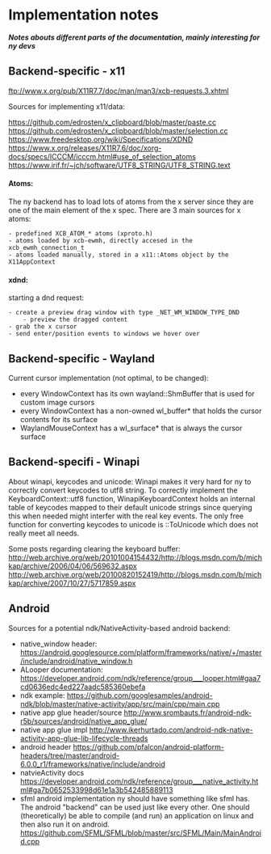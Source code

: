 Implementation notes
====================

*__Notes abouts different parts of the documentation, mainly interesting for ny devs__*

Backend-specific - x11
----------------------

ftp://www.x.org/pub/X11R7.7/doc/man/man3/xcb-requests.3.xhtml

Sources for implementing x11/data:

https://github.com/edrosten/x_clipboard/blob/master/paste.cc
https://github.com/edrosten/x_clipboard/blob/master/selection.cc
https://www.freedesktop.org/wiki/Specifications/XDND
https://www.x.org/releases/X11R7.6/doc/xorg-docs/specs/ICCCM/icccm.html#use_of_selection_atoms
https://www.irif.fr/~jch/software/UTF8_STRING/UTF8_STRING.text

#### Atoms:

The ny backend has to load lots of atoms from the x server since they are one of the main
element of the x spec. There are 3 main sources for x atoms:

	- predefined XCB_ATOM_* atoms (xproto.h)
	- atoms loaded by xcb-ewmh, directly accesed in the xcb_ewmh_connection_t
	- atoms loaded manually, stored in a x11::Atoms object by the X11AppContext

#### xdnd:

starting a dnd request:

	- create a preview drag window with type _NET_WM_WINDOW_TYPE_DND
		- preview the dragged content
	- grab the x cursor
	- send enter/position events to windows we hover over


Backend-specific - Wayland
--------------------------

Current cursor implementation (not optimal, to be changed):
- every WindowContext has its own wayland::ShmBuffer that is used for custom image cursors
- every WindowContext has a non-owned wl_buffer* that holds the cursor contents for its surface
- WaylandMouseContext has a wl_surface* that is always the cursor surface

Backend-specifi - Winapi
------------------------

About winapi, keycodes and unicode:
Winapi makes it very hard for ny to correctly convert keycodes to utf8 string.
To correctly implement the KeyboardContext::utf8 function, WinapiKeyboardContext holds
an internal table of keycodes mapped to their default unicode strings since querying this
when needed might interfer with the real key events.
The only free function for converting keycodes to unicode is ::ToUnicode which does not really
meet all needs.

Some posts regarding clearing the keyboard buffer:
http://web.archive.org/web/20101004154432/http://blogs.msdn.com/b/michkap/archive/2006/04/06/569632.aspx
http://web.archive.org/web/20100820152419/http://blogs.msdn.com/b/michkap/archive/2007/10/27/5717859.aspx

Android
-------

Sources for a potential ndk/NativeActivity-based android backend:

- native_window header:
https://android.googlesource.com/platform/frameworks/native/+/master/include/android/native_window.h
- ALooper documentation:
https://developer.android.com/ndk/reference/group___looper.html#gaa7cd0636edc4ed227aadc585360ebefa
- ndk example:
https://github.com/googlesamples/android-ndk/blob/master/native-activity/app/src/main/cpp/main.cpp
- native app glue header/source
http://www.srombauts.fr/android-ndk-r5b/sources/android/native_app_glue/
- native app glue impl
http://www.ikerhurtado.com/android-ndk-native-activity-app-glue-lib-lifecycle-threads
- android header
https://github.com/pfalcon/android-platform-headers/tree/master/android-6.0.0_r1/frameworks/native/include/android
- natvieActivity docs
https://developer.android.com/ndk/reference/group___native_activity.html#ga7b0652533998d61e1a3b542485889113
- sfml android implementation
ny should have something like sfml has. The android "backend" can be used just like
every other. One should (theoretically) be able to compile (and run) an application on linux and
then also run it on android.
https://github.com/SFML/SFML/blob/master/src/SFML/Main/MainAndroid.cpp
